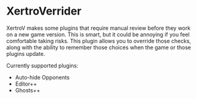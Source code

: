 # XertroVerrider

XertroV makes some plugins that require manual review before they work on a new game version. This is smart, but it could be annoying if you feel comfortable taking risks. This plugin allows you to override those checks, along with the ability to remember those choices when the game or those plugins update.

Currently supported plugins:

- Auto-hide Opponents
- Editor++
- Ghosts++
